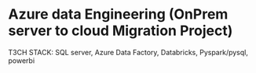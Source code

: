 # Azure data Engineering (OnPrem server to cloud Migration Project)

T3CH STACK:
SQL server,
Azure Data Factory,
Databricks,
Pyspark/pysql,
powerbi
